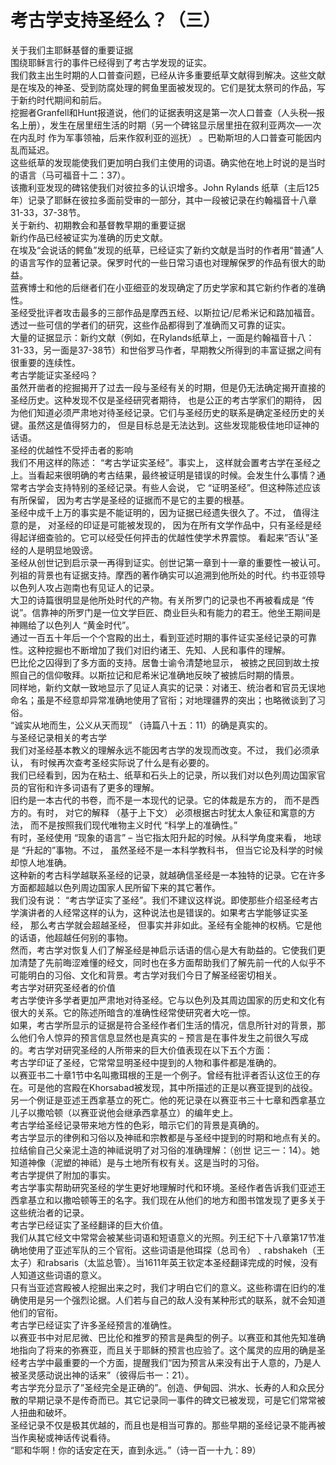 # 考古学支持圣经么？（三）



<p>关于我们主耶稣基督的重要证据&nbsp;<br />
围绕耶稣言行的事件已经得到了考古学发现的证实。&nbsp;<br />
我们救主出生时期的人口普查问题，已经从许多重要纸草文献得到解决。这些文献是在埃及的神圣、受到防腐处理的鳄鱼里面被发现的。它们是犹太祭司的作品，写于新约时代期间和前后。&nbsp;<br />
挖掘者Granfell和Hunt报道说，他们的证据表明这是第一次人口普查（人头税—报名上册），发生在居里纽生活的时期（另一个碑铭显示居里扭在叙利亚两次—一次在内乱时&nbsp;作为军事领袖，后来作叙利亚的巡抚）&nbsp;。巴勒斯坦的人口普查可能因内乱而延迟。&nbsp;<br />
这些纸草的发现能使我们更加明白我们主使用的词语。确实他在地上时说的是当时的语言（马可福音十二：37）。&nbsp;<br />
该撒利亚发现的碑铭使我们对彼拉多的认识增多。John&nbsp;Rylands&nbsp;纸草（主后125年）记录了耶稣在彼拉多面前受审的一部分，其中一段被记录在约翰福音十八章31-33，37-38节。&nbsp;<br />
关于新约、初期教会和基督教早期的重要证据&nbsp;<br />
新约作品已经被证实为准确的历史文献。&nbsp;<br />
在埃及“会说话的鳄鱼”发现的纸草，已经证实了新约文献是当时的作者用“普通”人的语言写作的显著记录。保罗时代的一些日常习语也对理解保罗的作品有很大的助益。&nbsp;<br />
蓝赛博士和他的后继者们在小亚细亚的发现确定了历史学家和其它新约作者的准确性。&nbsp;<br />
圣经受批评者攻击最多的三部作品是摩西五经、以斯拉记/尼希米记和路加福音。透过一些可信的学者们的研究，这些作品都得到了准确而又可靠的证实。&nbsp;<br />
大量的证据显示：新约文献（例如，在Rylands纸草上，一面是约翰福音十八：31-33，另一面是37-38节）和世俗罗马作者，早期教父所得到的丰富证据之间有很重要的连续性。&nbsp;<br />
考古学能证实圣经吗？&nbsp;<br />
虽然开凿者的挖掘揭开了过去一段与圣经有关的时期，但是仍无法确定揭开直接的圣经历史。这种发现不仅是圣经研究者期待，&nbsp;也是公正的考古学家们的期待，&nbsp;因为他们知道必须严肃地对待圣经记录。它们与圣经历史的联系是确定圣经历史的关键。虽然这是值得努力的，&nbsp;但是目标总是无法达到。这些发现能极佳地印证神的话语。&nbsp;<br />
圣经的优越性不受抨击者的影响&nbsp;<br />
我们不用这样的陈述：&nbsp;“考古学证实圣经”。事实上，&nbsp;这样就会置考古学在圣经之上。当看起来很明确的考古结果，最终被证明是错误的时候。会发生什么事情？通常考古学会支持特别的圣经记录。有些人会说，&nbsp;它&nbsp;“证明圣经”。但这种陈述应该有所保留，&nbsp;因为考古学是圣经的证据而不是它的主要的根基。&nbsp;<br />
圣经中成千上万的事实是不能证明的，因为证据已经遗失很久了。不过，&nbsp;值得注意的是，&nbsp;对圣经的印证是可能被发现的，&nbsp;因为在所有文学作品中，只有圣经是经得起详细查验的。它可以经受任何抨击的优越性使学术界震惊。&nbsp;看起来”否认”圣经的人是明显地毁谤。&nbsp;<br />
圣经从创世记到启示录一再得到证实。创世记第一章到十一章的重要性一被认可。列祖的背景也有证据支持。摩西的著作确实可以追溯到他所处的时代。约书亚领导以色列人攻占迦南也有见证人的记录。&nbsp;<br />
大卫的诗篇很明显是他所处时代的产物。有关所罗门的记录也不再被看成是&nbsp;“传说”。信靠神的所罗门是一位文学巨匠、商业巨头和有能力的君王。他坐王期间是神赐给了以色列人&nbsp;“黄金时代”。&nbsp;<br />
通过一百五十年后一个个宫殿的出土，看到亚述时期的事件证实圣经记录的可靠性。这种挖掘也不断增加了我们对旧约诸王、先知、人民和事件的理解。&nbsp;<br />
巴比伦之囚得到了多方面的支持。居鲁士谕令清楚地显示，&nbsp;被掳之民回到故土按照自己的信仰敬拜。以斯拉记和尼希米记准确地反映了被掳后时期的情景。&nbsp;<br />
同样地，新约文献一致地显示了见证人真实的记录：对诸王、统治者和官员无误地命名；虽是不经意却异常准确地使用了官衔；对地理疆界的突出；也略微谈到了习俗。&nbsp;<br />
“诚实从地而生，公义从天而现”&nbsp;（诗篇八十五：11）的确是真实的。&nbsp;<br />
与圣经记录相关的考古学&nbsp;<br />
我们对圣经基本教义的理解永远不能因考古学的发现而改变。不过，&nbsp;我们必须承认，&nbsp;有时候再次查考圣经实际说了什么是有必要的。&nbsp;<br />
我们已经看到，因为在粘土、纸草和石头上的记录，所以我们对以色列周边国家官员的官衔和许多词语有了更多的理解。&nbsp;<br />
旧约是一本古代的书卷，而不是一本现代的记录。它的体裁是东方的，&nbsp;而不是西方的。有时，&nbsp;对它的解释&nbsp;（基于上下文）&nbsp;必须根据古时犹太人象征和寓意的方法，&nbsp;而不是按照我们现代唯物主义时代&nbsp;“科学上的准确性。”&nbsp;<br />
有时，圣经使用&nbsp;“现象的语言”&nbsp;–&nbsp;当它指太阳升起的时候。从科学角度来看，&nbsp;地球是&nbsp;“升起的”事物。不过，&nbsp;虽然圣经不是一本科学教科书，&nbsp;但当它论及科学的时候却惊人地准确。&nbsp;<br />
这种新的考古科学越联系圣经的记录，就越确信圣经是一本独特的记录。它在许多方面都超越以色列周边国家人民所留下来的其它著作。&nbsp;<br />
我们没有说：&nbsp;“考古学证实了圣经”。我们不建议这样说。即使那些介绍圣经考古学演讲者的人经常这样的认为，这种说法也是错误的。如果考古学能够证实圣经，&nbsp;那么考古学就会超越圣经，&nbsp;但事实并非如此。圣经有全能神的权柄。它是他的话语，他超越任何别的事物。&nbsp;<br />
然而，考古学对恢复人们了解圣经是神启示话语的信心是大有助益的。它使我们更加清楚了先前晦涩难懂的经文，同时也在多方面帮助我们了解先前一代的人似乎不可能明白的习俗、文化和背景。考古学对我们今日了解圣经密切相关。&nbsp;<br />
考古学对研究圣经者的价值&nbsp;<br />
考古学使许多学者更加严肃地对待圣经。它与以色列及其周边国家的历史和文化有很大的关系。它的陈述所暗含的准确性经常使研究者大吃一惊。&nbsp;<br />
如果，考古学所显示的证据是符合圣经作者们生活的情况，信息所针对的背景，那么他们令人惊异的预言信息显然也是真实的&nbsp;–&nbsp;预言是在事件发生之前很久写成的。考古学对研究圣经的人所带来的巨大价值表现在以下五个方面：&nbsp;<br />
考古学印证了圣经，它常常显明圣经中提到的人物和事件都是准确的。&nbsp;<br />
以赛亚书二十章1节中名叫撒珥根的王是一个例子。曾经有批评者否认这位王的存在。可是他的宫殿在Khorsabad被发现，其中所描述的正是以赛亚提到的战役。另一个例证是亚述王西拿基立的死亡。他的死记录在以赛亚书三十七章和西拿基立儿子以撒哈顿（以赛亚说他会继承西拿基立）的编年史上。&nbsp;<br />
考古学给圣经记录带来地方性的色彩，暗示它们的背景是真确的。&nbsp;<br />
考古学显示的律例和习俗以及神祗和宗教都是与圣经中提到的时期和地点有关的。拉结偷自己父亲泥土造的神祗说明了对习俗的准确理解：（创世&nbsp;记三一：14）。她知道神像（泥塑的神祗）是与土地所有权有关。这是当时的习俗。&nbsp;<br />
考古学提供了附加的事实。&nbsp;<br />
考古学事实帮助研究圣经的学生更好地理解时代和环境。圣经作者告诉我们亚述王西拿基立和以撒哈顿等王的名字。我们现在从他们的地方和图书馆发现了更多关于这些统治者的记录。&nbsp;<br />
考古学已经证实了圣经翻译的巨大价值。&nbsp;<br />
我们从其它经文中常常会被某些词语和短语意义的光照。列王纪下十八章第17节准确地使用了亚述军队的三个官衔。这些词语是他珥探（总司令）﹑rabshakeh（王太子）和rabsaris（太监总管）。当1611年英王钦定本圣经翻译完成的时候，没有人知道这些词语的意义。&nbsp;<br />
只有当亚述宫殿被人挖掘出来之时，我们才明白它们的意义。这些称谓在旧约的准确使用是另一个强烈论据。人们若与自己的敌人没有某种形式的联系，就不会知道他们的官衔。&nbsp;<br />
考古学已经证实了许多圣经预言的准确性。&nbsp;<br />
以赛亚书中对尼尼微、巴比伦和推罗的预言是典型的例子。以赛亚和其他先知准确地指向了将来的弥赛亚，而且关于耶稣的预言也应验了。这个属灵的应用的确是圣经考古学中最重要的一个方面，提醒我们“因为预言从来没有出于人意的，乃是人被圣灵感动说出神的话来”（彼得后书一：21）。&nbsp;<br />
考古学充分显示了”圣经完全是正确的”。创造、伊甸园、洪水、长寿的人和众民分散的早期记录不是传奇而已。其它记录同一事件的碑文已被发现，可是它们常常被人扭曲和破坏。&nbsp;<br />
圣经记录不仅是极其优越的，而且也是相当可靠的。那些早期的圣经记录不能再被当作奥秘或神话传说看待。&nbsp;<br />
“耶和华啊！你的话安定在天，直到永远。”（诗一百一十九：89）&nbsp;<br />
&nbsp;</p>